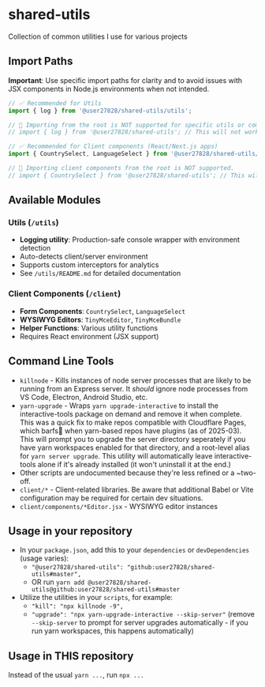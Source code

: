 # shared-utils

Collection of common utilities I use for various projects

## Import Paths

**Important**: Use specific import paths for clarity and to avoid issues with JSX components in Node.js environments when not intended.

```typescript
// ✅ Recommended for Utils
import { log } from '@user27828/shared-utils/utils';

// 🚫 Importing from the root is NOT supported for specific utils or components.
// import { log } from '@user27828/shared-utils'; // This will not work.

// ✅ Recommended for Client components (React/Next.js apps)
import { CountrySelect, LanguageSelect } from '@user27828/shared-utils/client';

// 🚫 Importing client components from the root is NOT supported.
// import { CountrySelect } from '@user27828/shared-utils'; // This will not work.
```

## Available Modules

### Utils (`/utils`)
- **Logging utility**: Production-safe console wrapper with environment detection
- Auto-detects client/server environment
- Supports custom interceptors for analytics
- See `/utils/README.md` for detailed documentation

### Client Components (`/client`)
- **Form Components**: `CountrySelect`, `LanguageSelect`
- **WYSIWYG Editors**: `TinyMceEditor`, `TinyMceBundle`
- **Helper Functions**: Various utility functions
- Requires React environment (JSX support)

## Command Line Tools

 - `killnode` - Kills instances of node server processes that are likely to be running from an Express server.  It *should* ignore node processes from VS Code, Electron, Android Studio, etc.
 - `yarn-upgrade` - Wraps `yarn upgrade-interactive` to install the interactive-tools package on demand and remove it when complete.  This was a quick fix to make repos compatible with Cloudflare Pages, which barfs🤢 when yarn-based repos have plugins (as of 2025-03).  This will prompt you to upgrade the server directory seperately if you have yarn workspaces enabled for that directory, and a root-level alias for `yarn server upgrade`.
 This utility will automatically leave interactive-tools alone if it's already installed (it won't uninstall it at the end.)
 - Other scripts are undocumented because they're less refined or a ~two-off.
 - `client/*` - Client-related libraries.  Be aware that additional Babel or Vite configuration may be required for certain dev situations.
 - `client/components/*Editor.jsx` - WYSIWYG editor instances
  
## Usage in your repository

- In your `package.json`, add this to your `dependencies` or `devDependencies` (usage varies):
  - `"@user27828/shared-utils": "github:user27828/shared-utils#master",`
  - OR run `yarn add @user27828/shared-utils@github:user27828/shared-utils#master`
- Utilize the utilities in your `scripts`, for example:
  - `"kill": "npx killnode -9",`
  - `"upgrade": "npx yarn-upgrade-interactive --skip-server"` (remove `--skip-server` to prompt for server upgrades automatically - if you run yarn workspaces, this happens automatically)

## Usage in THIS repository

Instead of the usual `yarn ...`, run `npx ...`